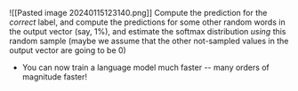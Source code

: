 ![[Pasted image 20240115123140.png]]
Compute the prediction for the _correct_ label, and compute the predictions for some other random words in the output vector (say, 1%), and estimate the softmax distribution _using_ this random sample (maybe we assume that the other not-sampled values in the output vector are going to be 0)
- You can now train a language model much faster -- many orders of magnitude faster!